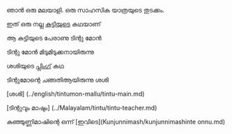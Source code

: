 ഞാൻ ഒരു മലയാളി. ഒരു സാഹസിക യാത്രയുടെ തുടക്കം.

ഇത് ഒരു നല്ല [കുട്ടിയുടെ](boy/life.md) കഥയാണ്

ആ കുട്ടിയുടെ പേരാണു ടിന്റു മോൻ 

ടിന്റു മോൻ മിടുമിടുക്കനായിരുന്നു 

ശശിയുടെ [പ്ലിംഗ്](sasi/pling.md) കഥ

ടിന്റുമോന്റെ ചങ്ങതിആയിരുന്നു ശശി

[ശശി] (../english/tintumon-mallu/tintu-main.md)

[ടിന്റുവും മാഷും] (../Malayalam/tintu/tintu-teacher.md)

കുഞ്ഞുണ്ണിമാഷിന്റെ ഒന്ന് [ഇവിടെ](Kunjunnimash/kunjunnimashinte onnu.md)
